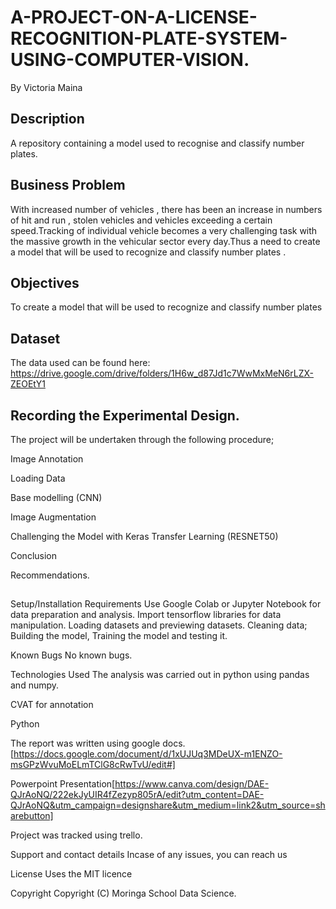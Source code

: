 # A-PROJECT-ON-A-LICENSE-RECOGNITION-PLATE-SYSTEM-USING-COMPUTER-VISION.

By Victoria Maina 

## Description

A repository containing a model used to recognise and classify number plates.

## Business Problem

With increased number of vehicles , there has been an increase in numbers of hit and run , stolen vehicles and vehicles exceeding a certain speed.Tracking of individual vehicle becomes a very challenging task with the massive growth in the vehicular sector every day.Thus a need to create a model that will be used to recognize and classify number plates .


## Objectives

To create a model that will be used to recognize and classify number plates

## Dataset

The data used can be found here: https://drive.google.com/drive/folders/1H6w_d87Jd1c7WwMxMeN6rLZX-ZEOEtY1

## Recording the Experimental Design.

The project will be undertaken through the following procedure;

Image Annotation

Loading Data

Base modelling (CNN)

Image Augmentation

Challenging the Model with Keras Transfer Learning (RESNET50)

Conclusion

Recommendations.

## 
Setup/Installation Requirements Use Google Colab or Jupyter Notebook for data preparation and analysis. Import tensorflow libraries for data manipulation. Loading datasets and previewing datasets. Cleaning data; Building the model, Training the model and testing it.

Known Bugs
No known bugs.

Technologies Used
The analysis was carried out in python using pandas and numpy.

CVAT for annotation

Python

The report was written using google docs.[https://docs.google.com/document/d/1xUJUq3MDeUX-m1ENZO-msGPzWvuMoELmTClG8cRwTvU/edit#]

Powerpoint Presentation[https://www.canva.com/design/DAE-QJrAoNQ/222ekJyUIR4fZezyp805rA/edit?utm_content=DAE-QJrAoNQ&utm_campaign=designshare&utm_medium=link2&utm_source=sharebutton]

Project was tracked using trello.

Support and contact details
Incase of any issues, you can reach us

License
Uses the MIT licence

Copyright
Copyright (C) Moringa School Data Science.
